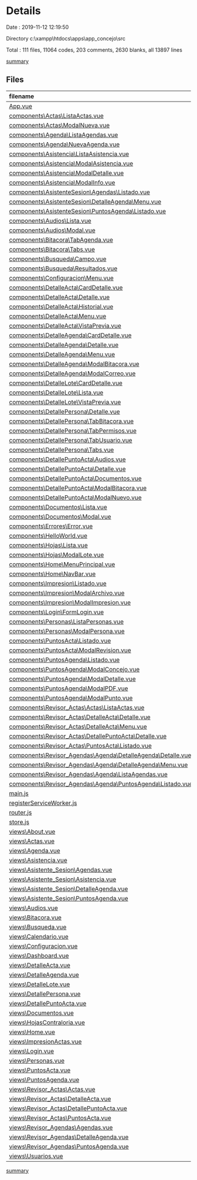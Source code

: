 # Details

Date : 2019-11-12 12:19:50

Directory c:\xampp\htdocs\apps\app_concejo\src

Total : 111 files,  11064 codes, 203 comments, 2630 blanks, all 13897 lines

[summary](results.md)

## Files
| filename | language | code | comment | blank | total |
| :--- | :--- | ---: | ---: | ---: | ---: |
| [App.vue](file:///c%3A/xampp/htdocs/apps/app_concejo/src/App.vue) | Vue | 3 | 0 | 2 | 5 |
| [components\Actas\ListaActas.vue](file:///c%3A/xampp/htdocs/apps/app_concejo/src/components/Actas/ListaActas.vue) | Vue | 92 | 0 | 21 | 113 |
| [components\Actas\ModalNueva.vue](file:///c%3A/xampp/htdocs/apps/app_concejo/src/components/Actas/ModalNueva.vue) | Vue | 124 | 2 | 20 | 146 |
| [components\Agenda\ListaAgendas.vue](file:///c%3A/xampp/htdocs/apps/app_concejo/src/components/Agenda/ListaAgendas.vue) | Vue | 204 | 1 | 28 | 233 |
| [components\Agenda\NuevaAgenda.vue](file:///c%3A/xampp/htdocs/apps/app_concejo/src/components/Agenda/NuevaAgenda.vue) | Vue | 159 | 0 | 27 | 186 |
| [components\Asistencia\ListaAsistencia.vue](file:///c%3A/xampp/htdocs/apps/app_concejo/src/components/Asistencia/ListaAsistencia.vue) | Vue | 290 | 1 | 89 | 380 |
| [components\Asistencia\ModalAsistencia.vue](file:///c%3A/xampp/htdocs/apps/app_concejo/src/components/Asistencia/ModalAsistencia.vue) | Vue | 124 | 1 | 26 | 151 |
| [components\Asistencia\ModalDetalle.vue](file:///c%3A/xampp/htdocs/apps/app_concejo/src/components/Asistencia/ModalDetalle.vue) | Vue | 259 | 0 | 56 | 315 |
| [components\Asistencia\ModalInfo.vue](file:///c%3A/xampp/htdocs/apps/app_concejo/src/components/Asistencia/ModalInfo.vue) | Vue | 37 | 0 | 8 | 45 |
| [components\AsistenteSesion\Agendas\Listado.vue](file:///c%3A/xampp/htdocs/apps/app_concejo/src/components/AsistenteSesion/Agendas/Listado.vue) | Vue | 6 | 0 | 3 | 9 |
| [components\AsistenteSesion\DetalleAgenda\Menu.vue](file:///c%3A/xampp/htdocs/apps/app_concejo/src/components/AsistenteSesion/DetalleAgenda/Menu.vue) | Vue | 47 | 0 | 8 | 55 |
| [components\AsistenteSesion\PuntosAgenda\Listado.vue](file:///c%3A/xampp/htdocs/apps/app_concejo/src/components/AsistenteSesion/PuntosAgenda/Listado.vue) | Vue | 314 | 1 | 108 | 423 |
| [components\Audios\Lista.vue](file:///c%3A/xampp/htdocs/apps/app_concejo/src/components/Audios/Lista.vue) | Vue | 167 | 0 | 44 | 211 |
| [components\Audios\Modal.vue](file:///c%3A/xampp/htdocs/apps/app_concejo/src/components/Audios/Modal.vue) | Vue | 157 | 0 | 38 | 195 |
| [components\Bitacora\TabAgenda.vue](file:///c%3A/xampp/htdocs/apps/app_concejo/src/components/Bitacora/TabAgenda.vue) | Vue | 35 | 0 | 9 | 44 |
| [components\Bitacora\Tabs.vue](file:///c%3A/xampp/htdocs/apps/app_concejo/src/components/Bitacora/Tabs.vue) | Vue | 17 | 0 | 5 | 22 |
| [components\Busqueda\Campo.vue](file:///c%3A/xampp/htdocs/apps/app_concejo/src/components/Busqueda/Campo.vue) | Vue | 0 | 0 | 1 | 1 |
| [components\Busqueda\Resultados.vue](file:///c%3A/xampp/htdocs/apps/app_concejo/src/components/Busqueda/Resultados.vue) | Vue | 222 | 0 | 51 | 273 |
| [components\Configuracion\Menu.vue](file:///c%3A/xampp/htdocs/apps/app_concejo/src/components/Configuracion/Menu.vue) | Vue | 26 | 0 | 5 | 31 |
| [components\DetalleActa\CardDetalle.vue](file:///c%3A/xampp/htdocs/apps/app_concejo/src/components/DetalleActa/CardDetalle.vue) | Vue | 61 | 0 | 4 | 65 |
| [components\DetalleActa\Detalle.vue](file:///c%3A/xampp/htdocs/apps/app_concejo/src/components/DetalleActa/Detalle.vue) | Vue | 140 | 0 | 27 | 167 |
| [components\DetalleActa\Historial.vue](file:///c%3A/xampp/htdocs/apps/app_concejo/src/components/DetalleActa/Historial.vue) | Vue | 79 | 0 | 15 | 94 |
| [components\DetalleActa\Menu.vue](file:///c%3A/xampp/htdocs/apps/app_concejo/src/components/DetalleActa/Menu.vue) | Vue | 56 | 0 | 13 | 69 |
| [components\DetalleActa\VistaPrevia.vue](file:///c%3A/xampp/htdocs/apps/app_concejo/src/components/DetalleActa/VistaPrevia.vue) | Vue | 45 | 0 | 12 | 57 |
| [components\DetalleAgenda\CardDetalle.vue](file:///c%3A/xampp/htdocs/apps/app_concejo/src/components/DetalleAgenda/CardDetalle.vue) | Vue | 69 | 0 | 17 | 86 |
| [components\DetalleAgenda\Detalle.vue](file:///c%3A/xampp/htdocs/apps/app_concejo/src/components/DetalleAgenda/Detalle.vue) | Vue | 229 | 4 | 57 | 290 |
| [components\DetalleAgenda\Menu.vue](file:///c%3A/xampp/htdocs/apps/app_concejo/src/components/DetalleAgenda/Menu.vue) | Vue | 95 | 0 | 17 | 112 |
| [components\DetalleAgenda\ModalBitacora.vue](file:///c%3A/xampp/htdocs/apps/app_concejo/src/components/DetalleAgenda/ModalBitacora.vue) | Vue | 86 | 0 | 15 | 101 |
| [components\DetalleAgenda\ModalCorreo.vue](file:///c%3A/xampp/htdocs/apps/app_concejo/src/components/DetalleAgenda/ModalCorreo.vue) | Vue | 119 | 0 | 35 | 154 |
| [components\DetalleLote\CardDetalle.vue](file:///c%3A/xampp/htdocs/apps/app_concejo/src/components/DetalleLote/CardDetalle.vue) | Vue | 65 | 0 | 5 | 70 |
| [components\DetalleLote\Lista.vue](file:///c%3A/xampp/htdocs/apps/app_concejo/src/components/DetalleLote/Lista.vue) | Vue | 104 | 0 | 21 | 125 |
| [components\DetalleLote\VistaPrevia.vue](file:///c%3A/xampp/htdocs/apps/app_concejo/src/components/DetalleLote/VistaPrevia.vue) | Vue | 46 | 0 | 13 | 59 |
| [components\DetallePersona\Detalle.vue](file:///c%3A/xampp/htdocs/apps/app_concejo/src/components/DetallePersona/Detalle.vue) | Vue | 105 | 0 | 12 | 117 |
| [components\DetallePersona\TabBitacora.vue](file:///c%3A/xampp/htdocs/apps/app_concejo/src/components/DetallePersona/TabBitacora.vue) | Vue | 6 | 0 | 3 | 9 |
| [components\DetallePersona\TabPermisos.vue](file:///c%3A/xampp/htdocs/apps/app_concejo/src/components/DetallePersona/TabPermisos.vue) | Vue | 6 | 0 | 3 | 9 |
| [components\DetallePersona\TabUsuario.vue](file:///c%3A/xampp/htdocs/apps/app_concejo/src/components/DetallePersona/TabUsuario.vue) | Vue | 6 | 0 | 3 | 9 |
| [components\DetallePersona\Tabs.vue](file:///c%3A/xampp/htdocs/apps/app_concejo/src/components/DetallePersona/Tabs.vue) | Vue | 29 | 0 | 6 | 35 |
| [components\DetallePuntoActa\Audios.vue](file:///c%3A/xampp/htdocs/apps/app_concejo/src/components/DetallePuntoActa/Audios.vue) | Vue | 75 | 0 | 19 | 94 |
| [components\DetallePuntoActa\Detalle.vue](file:///c%3A/xampp/htdocs/apps/app_concejo/src/components/DetallePuntoActa/Detalle.vue) | Vue | 509 | 0 | 103 | 612 |
| [components\DetallePuntoActa\Documentos.vue](file:///c%3A/xampp/htdocs/apps/app_concejo/src/components/DetallePuntoActa/Documentos.vue) | Vue | 80 | 1 | 22 | 103 |
| [components\DetallePuntoActa\ModalBitacora.vue](file:///c%3A/xampp/htdocs/apps/app_concejo/src/components/DetallePuntoActa/ModalBitacora.vue) | Vue | 97 | 0 | 21 | 118 |
| [components\DetallePuntoActa\ModalNuevo.vue](file:///c%3A/xampp/htdocs/apps/app_concejo/src/components/DetallePuntoActa/ModalNuevo.vue) | Vue | 9 | 0 | 2 | 11 |
| [components\Documentos\Lista.vue](file:///c%3A/xampp/htdocs/apps/app_concejo/src/components/Documentos/Lista.vue) | Vue | 177 | 0 | 44 | 221 |
| [components\Documentos\Modal.vue](file:///c%3A/xampp/htdocs/apps/app_concejo/src/components/Documentos/Modal.vue) | Vue | 191 | 1 | 42 | 234 |
| [components\Errores\Error.vue](file:///c%3A/xampp/htdocs/apps/app_concejo/src/components/Errores/Error.vue) | Vue | 8 | 0 | 7 | 15 |
| [components\HelloWorld.vue](file:///c%3A/xampp/htdocs/apps/app_concejo/src/components/HelloWorld.vue) | Vue | 57 | 0 | 3 | 60 |
| [components\Hojas\Lista.vue](file:///c%3A/xampp/htdocs/apps/app_concejo/src/components/Hojas/Lista.vue) | Vue | 85 | 0 | 23 | 108 |
| [components\Hojas\ModalLote.vue](file:///c%3A/xampp/htdocs/apps/app_concejo/src/components/Hojas/ModalLote.vue) | Vue | 95 | 0 | 19 | 114 |
| [components\Home\MenuPrincipal.vue](file:///c%3A/xampp/htdocs/apps/app_concejo/src/components/Home/MenuPrincipal.vue) | Vue | 67 | 0 | 8 | 75 |
| [components\Home\NavBar.vue](file:///c%3A/xampp/htdocs/apps/app_concejo/src/components/Home/NavBar.vue) | Vue | 52 | 0 | 11 | 63 |
| [components\Impresion\Listado.vue](file:///c%3A/xampp/htdocs/apps/app_concejo/src/components/Impresion/Listado.vue) | Vue | 111 | 0 | 36 | 147 |
| [components\Impresion\ModalArchivo.vue](file:///c%3A/xampp/htdocs/apps/app_concejo/src/components/Impresion/ModalArchivo.vue) | Vue | 374 | 11 | 187 | 572 |
| [components\Impresion\ModalImpresion.vue](file:///c%3A/xampp/htdocs/apps/app_concejo/src/components/Impresion/ModalImpresion.vue) | Vue | 196 | 5 | 50 | 251 |
| [components\Login\FormLogin.vue](file:///c%3A/xampp/htdocs/apps/app_concejo/src/components/Login/FormLogin.vue) | Vue | 107 | 0 | 23 | 130 |
| [components\Personas\ListaPersonas.vue](file:///c%3A/xampp/htdocs/apps/app_concejo/src/components/Personas/ListaPersonas.vue) | Vue | 106 | 0 | 31 | 137 |
| [components\Personas\ModalPersona.vue](file:///c%3A/xampp/htdocs/apps/app_concejo/src/components/Personas/ModalPersona.vue) | Vue | 99 | 0 | 12 | 111 |
| [components\PuntosActa\Listado.vue](file:///c%3A/xampp/htdocs/apps/app_concejo/src/components/PuntosActa/Listado.vue) | Vue | 169 | 0 | 39 | 208 |
| [components\PuntosActa\ModalRevision.vue](file:///c%3A/xampp/htdocs/apps/app_concejo/src/components/PuntosActa/ModalRevision.vue) | Vue | 109 | 0 | 23 | 132 |
| [components\PuntosAgenda\Listado.vue](file:///c%3A/xampp/htdocs/apps/app_concejo/src/components/PuntosAgenda/Listado.vue) | Vue | 339 | 1 | 107 | 447 |
| [components\PuntosAgenda\ModalConcejo.vue](file:///c%3A/xampp/htdocs/apps/app_concejo/src/components/PuntosAgenda/ModalConcejo.vue) | Vue | 356 | 1 | 109 | 466 |
| [components\PuntosAgenda\ModalDetalle.vue](file:///c%3A/xampp/htdocs/apps/app_concejo/src/components/PuntosAgenda/ModalDetalle.vue) | Vue | 52 | 0 | 13 | 65 |
| [components\PuntosAgenda\ModalPDF.vue](file:///c%3A/xampp/htdocs/apps/app_concejo/src/components/PuntosAgenda/ModalPDF.vue) | Vue | 58 | 3 | 16 | 77 |
| [components\PuntosAgenda\ModalPunto.vue](file:///c%3A/xampp/htdocs/apps/app_concejo/src/components/PuntosAgenda/ModalPunto.vue) | Vue | 148 | 0 | 41 | 189 |
| [components\Revisor_Actas\Actas\ListaActas.vue](file:///c%3A/xampp/htdocs/apps/app_concejo/src/components/Revisor_Actas/Actas/ListaActas.vue) | Vue | 73 | 0 | 21 | 94 |
| [components\Revisor_Actas\DetalleActa\Detalle.vue](file:///c%3A/xampp/htdocs/apps/app_concejo/src/components/Revisor_Actas/DetalleActa/Detalle.vue) | Vue | 140 | 0 | 27 | 167 |
| [components\Revisor_Actas\DetalleActa\Menu.vue](file:///c%3A/xampp/htdocs/apps/app_concejo/src/components/Revisor_Actas/DetalleActa/Menu.vue) | Vue | 56 | 0 | 13 | 69 |
| [components\Revisor_Actas\DetallePuntoActa\Detalle.vue](file:///c%3A/xampp/htdocs/apps/app_concejo/src/components/Revisor_Actas/DetallePuntoActa/Detalle.vue) | Vue | 441 | 39 | 102 | 582 |
| [components\Revisor_Actas\PuntosActa\Listado.vue](file:///c%3A/xampp/htdocs/apps/app_concejo/src/components/Revisor_Actas/PuntosActa/Listado.vue) | Vue | 210 | 29 | 63 | 302 |
| [components\Revisor_Agendas\Agenda\DetalleAgenda\Detalle.vue](file:///c%3A/xampp/htdocs/apps/app_concejo/src/components/Revisor_Agendas/Agenda/DetalleAgenda/Detalle.vue) | Vue | 176 | 45 | 49 | 270 |
| [components\Revisor_Agendas\Agenda\DetalleAgenda\Menu.vue](file:///c%3A/xampp/htdocs/apps/app_concejo/src/components/Revisor_Agendas/Agenda/DetalleAgenda/Menu.vue) | Vue | 95 | 0 | 17 | 112 |
| [components\Revisor_Agendas\Agenda\ListaAgendas.vue](file:///c%3A/xampp/htdocs/apps/app_concejo/src/components/Revisor_Agendas/Agenda/ListaAgendas.vue) | Vue | 182 | 1 | 29 | 212 |
| [components\Revisor_Agendas\Agenda\PuntosAgenda\Listado.vue](file:///c%3A/xampp/htdocs/apps/app_concejo/src/components/Revisor_Agendas/Agenda/PuntosAgenda/Listado.vue) | Vue | 364 | 4 | 118 | 486 |
| [main.js](file:///c%3A/xampp/htdocs/apps/app_concejo/src/main.js) | JavaScript | 26 | 21 | 14 | 61 |
| [registerServiceWorker.js](file:///c%3A/xampp/htdocs/apps/app_concejo/src/registerServiceWorker.js) | JavaScript | 29 | 1 | 3 | 33 |
| [router.js](file:///c%3A/xampp/htdocs/apps/app_concejo/src/router.js) | JavaScript | 227 | 16 | 24 | 267 |
| [store.js](file:///c%3A/xampp/htdocs/apps/app_concejo/src/store.js) | JavaScript | 59 | 0 | 12 | 71 |
| [views\About.vue](file:///c%3A/xampp/htdocs/apps/app_concejo/src/views/About.vue) | Vue | 5 | 0 | 1 | 6 |
| [views\Actas.vue](file:///c%3A/xampp/htdocs/apps/app_concejo/src/views/Actas.vue) | Vue | 30 | 0 | 7 | 37 |
| [views\Agenda.vue](file:///c%3A/xampp/htdocs/apps/app_concejo/src/views/Agenda.vue) | Vue | 30 | 0 | 6 | 36 |
| [views\Asistencia.vue](file:///c%3A/xampp/htdocs/apps/app_concejo/src/views/Asistencia.vue) | Vue | 43 | 1 | 7 | 51 |
| [views\Asistente_Sesion\Agendas.vue](file:///c%3A/xampp/htdocs/apps/app_concejo/src/views/Asistente_Sesion/Agendas.vue) | Vue | 30 | 0 | 5 | 35 |
| [views\Asistente_Sesion\Asistencia.vue](file:///c%3A/xampp/htdocs/apps/app_concejo/src/views/Asistente_Sesion/Asistencia.vue) | Vue | 39 | 1 | 5 | 45 |
| [views\Asistente_Sesion\DetalleAgenda.vue](file:///c%3A/xampp/htdocs/apps/app_concejo/src/views/Asistente_Sesion/DetalleAgenda.vue) | Vue | 62 | 0 | 14 | 76 |
| [views\Asistente_Sesion\PuntosAgenda.vue](file:///c%3A/xampp/htdocs/apps/app_concejo/src/views/Asistente_Sesion/PuntosAgenda.vue) | Vue | 40 | 1 | 7 | 48 |
| [views\Audios.vue](file:///c%3A/xampp/htdocs/apps/app_concejo/src/views/Audios.vue) | Vue | 101 | 0 | 13 | 114 |
| [views\Bitacora.vue](file:///c%3A/xampp/htdocs/apps/app_concejo/src/views/Bitacora.vue) | Vue | 40 | 0 | 6 | 46 |
| [views\Busqueda.vue](file:///c%3A/xampp/htdocs/apps/app_concejo/src/views/Busqueda.vue) | Vue | 30 | 0 | 7 | 37 |
| [views\Calendario.vue](file:///c%3A/xampp/htdocs/apps/app_concejo/src/views/Calendario.vue) | Vue | 6 | 0 | 3 | 9 |
| [views\Configuracion.vue](file:///c%3A/xampp/htdocs/apps/app_concejo/src/views/Configuracion.vue) | Vue | 30 | 0 | 7 | 37 |
| [views\Dashboard.vue](file:///c%3A/xampp/htdocs/apps/app_concejo/src/views/Dashboard.vue) | Vue | 0 | 0 | 1 | 1 |
| [views\DetalleActa.vue](file:///c%3A/xampp/htdocs/apps/app_concejo/src/views/DetalleActa.vue) | Vue | 39 | 0 | 7 | 46 |
| [views\DetalleAgenda.vue](file:///c%3A/xampp/htdocs/apps/app_concejo/src/views/DetalleAgenda.vue) | Vue | 64 | 1 | 15 | 80 |
| [views\DetalleLote.vue](file:///c%3A/xampp/htdocs/apps/app_concejo/src/views/DetalleLote.vue) | Vue | 34 | 0 | 5 | 39 |
| [views\DetallePersona.vue](file:///c%3A/xampp/htdocs/apps/app_concejo/src/views/DetallePersona.vue) | Vue | 40 | 0 | 6 | 46 |
| [views\DetallePuntoActa.vue](file:///c%3A/xampp/htdocs/apps/app_concejo/src/views/DetallePuntoActa.vue) | Vue | 66 | 1 | 13 | 80 |
| [views\Documentos.vue](file:///c%3A/xampp/htdocs/apps/app_concejo/src/views/Documentos.vue) | Vue | 105 | 0 | 14 | 119 |
| [views\HojasContraloria.vue](file:///c%3A/xampp/htdocs/apps/app_concejo/src/views/HojasContraloria.vue) | Vue | 30 | 0 | 8 | 38 |
| [views\Home.vue](file:///c%3A/xampp/htdocs/apps/app_concejo/src/views/Home.vue) | Vue | 96 | 0 | 30 | 126 |
| [views\ImpresionActas.vue](file:///c%3A/xampp/htdocs/apps/app_concejo/src/views/ImpresionActas.vue) | Vue | 59 | 1 | 11 | 71 |
| [views\Login.vue](file:///c%3A/xampp/htdocs/apps/app_concejo/src/views/Login.vue) | Vue | 25 | 0 | 6 | 31 |
| [views\Personas.vue](file:///c%3A/xampp/htdocs/apps/app_concejo/src/views/Personas.vue) | Vue | 34 | 0 | 6 | 40 |
| [views\PuntosActa.vue](file:///c%3A/xampp/htdocs/apps/app_concejo/src/views/PuntosActa.vue) | Vue | 60 | 1 | 7 | 68 |
| [views\PuntosAgenda.vue](file:///c%3A/xampp/htdocs/apps/app_concejo/src/views/PuntosAgenda.vue) | Vue | 113 | 2 | 14 | 129 |
| [views\Revisor_Actas\Actas.vue](file:///c%3A/xampp/htdocs/apps/app_concejo/src/views/Revisor_Actas/Actas.vue) | Vue | 30 | 0 | 5 | 35 |
| [views\Revisor_Actas\DetalleActa.vue](file:///c%3A/xampp/htdocs/apps/app_concejo/src/views/Revisor_Actas/DetalleActa.vue) | Vue | 39 | 0 | 9 | 48 |
| [views\Revisor_Actas\DetallePuntoActa.vue](file:///c%3A/xampp/htdocs/apps/app_concejo/src/views/Revisor_Actas/DetallePuntoActa.vue) | Vue | 66 | 1 | 13 | 80 |
| [views\Revisor_Actas\PuntosActa.vue](file:///c%3A/xampp/htdocs/apps/app_concejo/src/views/Revisor_Actas/PuntosActa.vue) | Vue | 60 | 1 | 7 | 68 |
| [views\Revisor_Agendas\Agendas.vue](file:///c%3A/xampp/htdocs/apps/app_concejo/src/views/Revisor_Agendas/Agendas.vue) | Vue | 30 | 0 | 5 | 35 |
| [views\Revisor_Agendas\DetalleAgenda.vue](file:///c%3A/xampp/htdocs/apps/app_concejo/src/views/Revisor_Agendas/DetalleAgenda.vue) | Vue | 64 | 1 | 15 | 80 |
| [views\Revisor_Agendas\PuntosAgenda.vue](file:///c%3A/xampp/htdocs/apps/app_concejo/src/views/Revisor_Agendas/PuntosAgenda.vue) | Vue | 91 | 2 | 14 | 107 |
| [views\Usuarios.vue](file:///c%3A/xampp/htdocs/apps/app_concejo/src/views/Usuarios.vue) | Vue | 0 | 0 | 1 | 1 |

[summary](results.md)